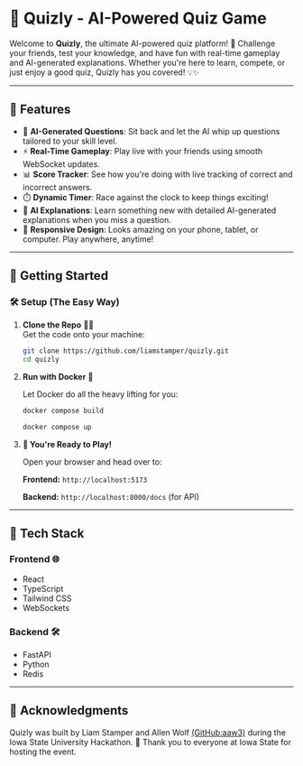 # 🎉 Quizly - AI-Powered Quiz Game 

Welcome to **Quizly**, the ultimate AI-powered quiz platform! 🧠 Challenge your friends, test your knowledge, and have fun with real-time gameplay and AI-generated explanations. Whether you're here to learn, compete, or just enjoy a good quiz, Quizly has you covered! 💡✨

---

## 🌟 Features

- 🤖 **AI-Generated Questions**: Sit back and let the AI whip up questions tailored to your skill level.
- ⚡ **Real-Time Gameplay**: Play live with your friends using smooth WebSocket updates.
- 📊 **Score Tracker**: See how you're doing with live tracking of correct and incorrect answers.
- ⏱️ **Dynamic Timer**: Race against the clock to keep things exciting!
- 💬 **AI Explanations**: Learn something new with detailed AI-generated explanations when you miss a question.
- 📱 **Responsive Design**: Looks amazing on your phone, tablet, or computer. Play anywhere, anytime!

---

## 🚀 Getting Started

### 🛠️ Setup (The Easy Way)

1. **Clone the Repo** 🧑‍💻  
   Get the code onto your machine:  
   ```bash
   git clone https://github.com/liamstamper/quizly.git
   cd quizly

2. **Run with Docker** 🐳

   Let Docker do all the heavy lifting for you:
      ```bash
      docker compose build
      ```
      ```bash
      docker compose up
      ```

4. **🎉 You're Ready to Play!**
   
    Open your browser and head over to:
   
    **Frontend:** ```http://localhost:5173```
   
    **Backend:** ```http://localhost:8000/docs``` (for API)

---

## 🔗 Tech Stack

### Frontend 🌐
- React
- TypeScript
- Tailwind CSS
- WebSockets

### Backend 🛠️
- FastAPI
- Python
- Redis
  
---

## 🙌 Acknowledgments
Quizly was built by Liam Stamper and Allen Wolf [(GitHub:aaw3)](https://github.com/aaw3) during the Iowa State University Hackathon. 🎉
Thank you to everyone at Iowa State for hosting the event.
